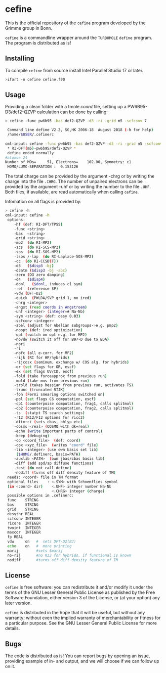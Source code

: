 cefine
======

This is the official repository of the ``cefine`` program developed by the 
Grimme group in Bonn.

`cefine` is a commandline wrapper around the `TURBOMOLE` ``define`` program. 
The program is distributed as is! 


Installing
----------

To compile `cefine` from source install Intel Parallel Studio 17 or later.

```bash
>ifort -o cefine cefine.f90
```

Usage
-----

Providing a clean folder with a tmole *coord* file, setting up a 
PW6B95-D3/def2-QZVP calculation can be done by calling:

```bash
> cefine -func pw6b95 -bas def2-QZVP -d3 -ri -grid m5 -scfconv 7

 Command line define V2.2, SG,HK 2006-18  August 2018 (-h for help) 
 /home/$USER/.cefinerc                                                          
  
cml-input: cefine -func pw6b95 -bas def2-QZVP -d3 -ri -grid m5 -scfconv 7           
 * RI-DFT(m5)-pw6b95/def2-QZVP * 
 define ended normally 
#atoms= 24
Number of MOs=     51, Electrons=    102.00, Symmetry: c1   
 HOMO/LUMO-SEPARATION :  0.153126
```

The total charge can be provided by the argument -chrg or by writing the charge
into the file `.CHRG`. The number of unpaired electrons can be provided by the 
argument -uhf or by writing the number to the file `.UHF`. Both files, if 
available, are read automatically when calling `cefine`.

Infomation on all flags is provided by:

```bash
> cefine -h
cml-input: cefine -h                    
 options:
    -hf (def: RI-DFT/TPSS)
    -func <string>
    -bas  <string>
    -grid <string>
    -mp2  (do RI-MP2)
    -scs  (do RI-SCS-MP2)
    -sos  (do RI-SOS-MP2)
    -lsos /-lap  (do RI-Laplace-SOS-MP2)
    -cc  (do RI-CCSD(T))
    -d3   ($disp3 -bj)
    -d3atm ($disp3 -bj -abc)
    -zero (D3 zero damping)
    -d4   ($disp4)
    -donl   ($donl, induces c1 sym)
    -ref  (reference SP)
    -vdw (DFT-D2)
    -quick  (PWLDA/SVP grid 1, no ired)
    -chrg <integer>
    -angst (read coords in Angstroem)
    -uhf <integer> (integer=# Na-Nb)
    -sym <string> (def: desy 0.03)
    -scfconv <integer>
    -abel (adjust for Abelian subgroups->e.g. pmp2)
    -noopt (def: ired optimization)
    -opt (switch on opt e.g. for MP2)
    -novdw (switch it off for B97-D due to EDA)
    -nori
    -ri
    -nofc (all e-corr. for MP2)
    -rijk (RI for HF/hybrids)
    -rijcosx (seminum. exchange w/ COS alg. for hybrids)
    -or (set flags for OR, escf)
    -ex (set flags UV/CD, escf)
    -fold (take forceapprox from previous run)
    -mold (take mos from previous run)
    -trold (takes hessian from previous run, activates TS)
    -trunc (truncated RIJK)
    -fon (Fermi smearing options switched on)
    -pol (set flags C6 computation, escf)
    -cp1 (counterpoise computation, frag1, calls splitmol)
    -cp2 (counterpoise computation, frag2, calls splitmol)
    -ts  (statpt TS search settings)
    -r12 (R12/F12 options for ricc2)
    -dftmrci (sets cbas, bhlyp etc)
    -cosmo <real> (COSMO with dk=real)
    -echo (write important parts of control)
    -keep (debuging)
    -co <coord_file>  (def: coord)
    -cox <xyz_file>  (writes "coord" file)
    -lib <integer> (use own basis set lib) 
     ($HOME/.definerc, basis=PATH)
    -auxlib <PATH>  (own jbas/cbas basis lib)
    -diff (add spd/sp diffuse functions)
    -test (do not call define)
    -nodiff (turns off diff density feature of TM)
 needs: <coord> file in TM format
 optional files    : <.SYM> with Schoenflies symbol
 (in <coord> dir)    <.UHF> integer number Na-Nb
                     <.CHRG> integer (charge)
 possible options in .cefinerc:
 func    STRING
 bas     STRING
 grid    STRING
 desythr REAL
 scfconv INTEGER
 ricore  INTEGER
 twoint  INTEGER
 maxcor  INTEGER
 fp REAL
 vdw     on   #  sets DFT-D2(BJ) 
 echo    on   #  more printing
 marij        #sets $marij 
 no-rij       #no RIJ for hybrids, if functional is known
 nodiff       #turns off diff density feature of TM
```


License
-------

`cefine` is free software: you can redistribute it and/or modify it under
the terms of the GNU Lesser General Public License as published by
the Free Software Foundation, either version 3 of the License, or
(at your option) any later version.

`cefine` is distributed in the hope that it will be useful,
but without any warranty; without even the implied warranty of
merchantability or fitness for a particular purpose. See the
GNU Lesser General Public License for more details.

Bugs
----
The code is distributed as is! You can report bugs by opening an issue, 
providing example of in- and output, and we will choose if we can 
follow up on it.